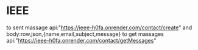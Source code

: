 # IEEE
to sent massage api:"https://ieee-h0fa.onrender.com/contact/create" and body:row,json,{name,email,subject,message}
to get massages api:"https://ieee-h0fa.onrender.com/contact/getMessages"
